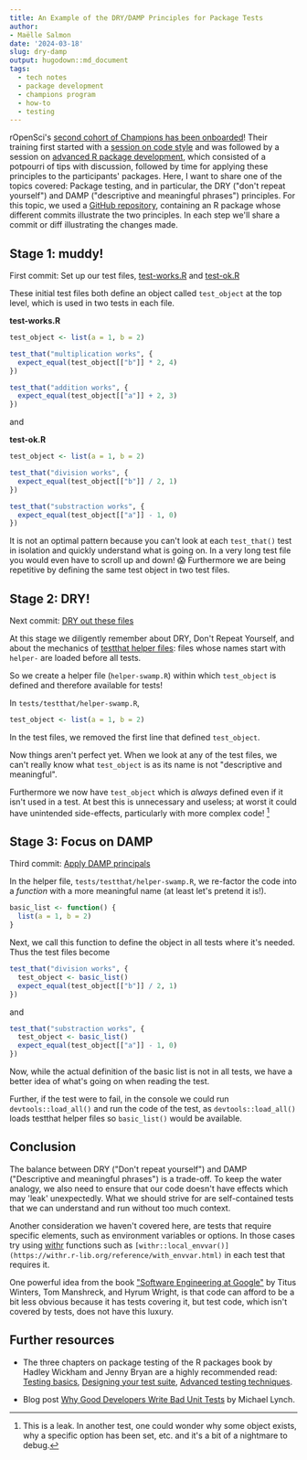 ```yaml
---
title: An Example of the DRY/DAMP Principles for Package Tests 
author: 
- Maëlle Salmon
date: '2024-03-18'
slug: dry-damp
output: hugodown::md_document
tags:
  - tech notes
  - package development
  - champions program
  - how-to
  - testing
---
```


rOpenSci's [second cohort of Champions has been onboarded](/blog/2024/02/15/champions-program-champions-2024/)!
Their training first started with a [session on code style](/blog/2024/02/22/beautiful-code/) and was followed by a session on [advanced R package development](https://rpkgdev-rocket-2024.netlify.app/), which consisted of a potpourri of tips with discussion, followed by time for applying these principles to the participants' packages.
Here, I want to share one of the topics covered: Package testing, and in particular, the DRY ("don't repeat yourself") and DAMP ("descriptive and meaningful phrases") principles.
For this topic, we used a [GitHub repository](https://github.com/maelle/swamp), containing an R package whose different commits illustrate the two principles. In each step we'll share a commit or diff illustrating the changes made.

## Stage 1: muddy!

First commit: Set up our test files, [test-works.R](https://github.com/maelle/swamp/blob/c67cc053cafb2cc5f5125cbc745b2f392a84e3df/tests/testthat/test-works.R) and [test-ok.R](https://github.com/maelle/swamp/blob/c67cc053cafb2cc5f5125cbc745b2f392a84e3df/tests/testthat/test-ok.R)

These initial test files both define an object called `test_object` at the top level, which is used in two tests in each file.

**test-works.R**
```r
test_object <- list(a = 1, b = 2)

test_that("multiplication works", {
  expect_equal(test_object[["b"]] * 2, 4)
})

test_that("addition works", {
  expect_equal(test_object[["a"]] + 2, 3)
})
```

and

**test-ok.R**
```r
test_object <- list(a = 1, b = 2)

test_that("division works", {
  expect_equal(test_object[["b"]] / 2, 1)
})

test_that("substraction works", {
  expect_equal(test_object[["a"]] - 1, 0)
})
```

It is not an optimal pattern because you can't look at each `test_that()` test in isolation and quickly understand what is going on.
In a very long test file you would even have to scroll up and down! :scream:
Furthermore we are being repetitive by defining the same test object in two test files.

## Stage 2: DRY!

Next commit: [DRY out these files](https://github.com/maelle/swamp/commit/381f244f56f1837207f2150a7e76c70bd59c0422)

At this stage we diligently remember about DRY, Don't Repeat Yourself, and about the mechanics of [testthat helper files](https://blog.r-hub.io/2020/11/18/testthat-utility-belt/):
files whose names start with `helper-` are loaded before all tests.

So we create a helper file (`helper-swamp.R`) within which `test_object` is defined and therefore available for tests!

In `tests/testthat/helper-swamp.R`,

```r
test_object <- list(a = 1, b = 2)
```

In the test files, we removed the first line that defined `test_object`.

Now things aren't perfect yet. 
When we look at any of the test files, we can't really know what `test_object` is as its name is not "descriptive and meaningful".

Furthermore we now have `test_object` which is *always* defined even if it isn't used in a test. 
At best this is unnecessary and useless; at worst it could have unintended side-effects, particularly with more complex code! [^leak]

[^leak]: This is a leak. In another test, one could wonder why some object exists, why a specific option has been set, etc. and it's a bit of a nightmare to debug.


## Stage 3: Focus on DAMP

Third commit: [Apply DAMP principals](https://github.com/maelle/swamp/commit/9cc08937e1cabf112955004212e1d0bccf2ccda4)

In the helper file, `tests/testthat/helper-swamp.R`, we re-factor the code into a _function_ with a more meaningful name (at least let's pretend it is!).

```r
basic_list <- function() {
  list(a = 1, b = 2)
}
```
Next, we call this function to define the object in all tests where it's needed. 
Thus the test files become

```r
test_that("division works", {
  test_object <- basic_list()
  expect_equal(test_object[["b"]] / 2, 1)
})
```

and 


```r
test_that("substraction works", {
  test_object <- basic_list()
  expect_equal(test_object[["a"]] - 1, 0)
})
```

Now, while the actual definition of the basic list is not in all tests, we have a better idea of what's going on when reading the test.

Further, if the test were to fail, in the console we could run `devtools::load_all()` and run the code of the test, as `devtools::load_all()` loads testthat helper files so `basic_list()` would be available.


## Conclusion

The balance between DRY ("Don't repeat yourself") and DAMP ("Descriptive and meaningful phrases") is a trade-off.
To keep the water analogy, we also need to ensure that our code doesn't have effects which may 'leak' unexpectedly.
What we should strive for are self-contained tests that we can understand and run without too much context.

Another consideration we haven't covered here, are tests that require specific elements, such as environment variables or options. In those cases try using [withr](https://withr.r-lib.org/) functions such as `[withr::local_envvar()](https://withr.r-lib.org/reference/with_envvar.html)` in each test that requires it.

One powerful idea from the book ["Software Engineering at Google"](https://www.oreilly.com/library/view/software-engineering-at/9781492082781/) by Titus Winters, Tom Manshreck, and Hyrum Wright, is that code can afford to be a bit less obvious because it has tests covering it, but test code, which isn't covered by tests, does not have this luxury.


## Further resources

- The three chapters on package testing of the R packages book by Hadley Wickham and Jenny Bryan are a highly recommended read: [Testing basics](https://r-pkgs.org/testing-basics.html), [Designing your test suite](https://r-pkgs.org/testing-design.html), [Advanced testing techniques](https://r-pkgs.org/testing-advanced.html).

- Blog post [Why Good Developers Write Bad Unit Tests](https://mtlynch.io/good-developers-bad-tests/) by Michael Lynch.
